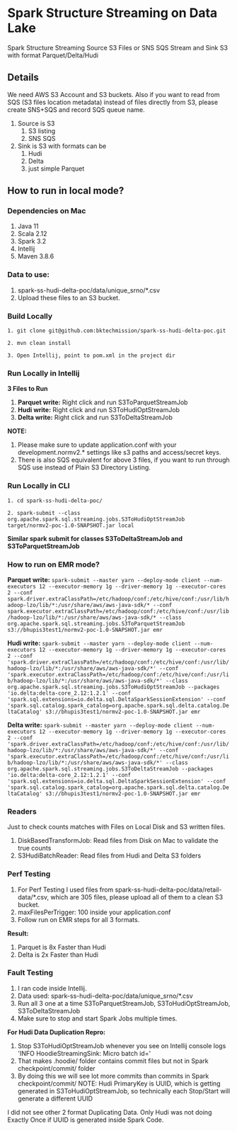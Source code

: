 Spark Structure Streaming on Data Lake
===================================== 
Spark Structure Streaming 
Source S3 Files or SNS SQS Stream and Sink S3 with format Parquet/Delta/Hudi


Details
-------
We need AWS S3 Account and S3 buckets. Also if you want to read from SQS (S3 files location metadata) instead of files directly from S3, please create SNS+SQS and record SQS queue name.
1. Source is S3
   1. S3 listing
   2. SNS SQS
2. Sink is S3 with formats can be
   1. Hudi
   2. Delta
   3. just simple Parquet


How to run in local mode?
-------
### Dependencies on Mac
1. Java 11
2. Scala 2.12
3. Spark 3.2
4. Intellij
5. Maven 3.8.6

### Data to use: 
1. spark-ss-hudi-delta-poc/data/unique_srno/*.csv
2. Upload these files to an S3 bucket.

### Build Locally
`1. git clone git@github.com:bktechmission/spark-ss-hudi-delta-poc.git`

`2. mvn clean install`

`3. Open Intellij, point to pom.xml in the project dir`

### Run Locally in Intellij
**3 Files to Run**
1. **Parquet write:** Right click and run S3ToParquetStreamJob
2. **Hudi write:** Right click and run S3ToHudiOptStreamJob
3. **Delta write:** Right click and run S3ToDeltaStreamJob


**NOTE:**
1. Please make sure to update application.conf with your development.normv2.* settings like s3 paths and access/secret keys.
2. There is also SQS equivalent for above 3 files, if you want to run through SQS use instead of Plain S3 Directory Listing.


### Run Locally in CLI
`1. cd spark-ss-hudi-delta-poc/`

`2. spark-submit --class org.apache.spark.sql.streaming.jobs.S3ToHudiOptStreamJob target/normv2-poc-1.0-SNAPSHOT.jar local`

**Similar spark submit for classes S3ToDeltaStreamJob and S3ToParquetStreamJob**


### How to run on EMR mode?
**Parquet write:**
`spark-submit --master yarn --deploy-mode client --num-executors 12 --executor-memory 1g --driver-memory 1g --executor-cores 2 --conf spark.driver.extraClassPath=/etc/hadoop/conf:/etc/hive/conf:/usr/lib/hadoop-lzo/lib/*:/usr/share/aws/aws-java-sdk/* --conf spark.executor.extraClassPath=/etc/hadoop/conf:/etc/hive/conf:/usr/lib/hadoop-lzo/lib/*:/usr/share/aws/aws-java-sdk/* --class org.apache.spark.sql.streaming.jobs.S3ToParquetStreamJob s3://bhupis3test1/normv2-poc-1.0-SNAPSHOT.jar emr`

**Hudi write:**
`spark-submit --master yarn --deploy-mode client --num-executors 12 --executor-memory 1g --driver-memory 1g --executor-cores 2 --conf 'spark.driver.extraClassPath=/etc/hadoop/conf:/etc/hive/conf:/usr/lib/hadoop-lzo/lib/*:/usr/share/aws/aws-java-sdk/*' --conf 'spark.executor.extraClassPath=/etc/hadoop/conf:/etc/hive/conf:/usr/lib/hadoop-lzo/lib/*:/usr/share/aws/aws-java-sdk/*' --class org.apache.spark.sql.streaming.jobs.S3ToHudiOptStreamJob --packages 'io.delta:delta-core_2.12:1.2.1' --conf 'spark.sql.extensions=io.delta.sql.DeltaSparkSessionExtension' --conf 'spark.sql.catalog.spark_catalog=org.apache.spark.sql.delta.catalog.DeltaCatalog' s3://bhupis3test1/normv2-poc-1.0-SNAPSHOT.jar emr`

**Delta write:**
`spark-submit --master yarn --deploy-mode client --num-executors 12 --executor-memory 1g --driver-memory 1g --executor-cores 2 --conf 'spark.driver.extraClassPath=/etc/hadoop/conf:/etc/hive/conf:/usr/lib/hadoop-lzo/lib/*:/usr/share/aws/aws-java-sdk/*' --conf 'spark.executor.extraClassPath=/etc/hadoop/conf:/etc/hive/conf:/usr/lib/hadoop-lzo/lib/*:/usr/share/aws/aws-java-sdk/*' --class org.apache.spark.sql.streaming.jobs.S3ToDeltaStreamJob --packages 'io.delta:delta-core_2.12:1.2.1' --conf 'spark.sql.extensions=io.delta.sql.DeltaSparkSessionExtension' --conf 'spark.sql.catalog.spark_catalog=org.apache.spark.sql.delta.catalog.DeltaCatalog' s3://bhupis3test1/normv2-poc-1.0-SNAPSHOT.jar emr`

### Readers
Just to check counts matches with Files on Local Disk and S3 written files.
1. DiskBasedTransformJob: Read files from Disk on Mac to validate the true counts
2. S3HudiBatchReader: Read files from Hudi and Delta S3 folders

### Perf Testing
1. For Perf Testing I used files from spark-ss-hudi-delta-poc/data/retail-data/*.csv, which are 305 files, please upload all of them to a clean S3 bucket. 
2. maxFilesPerTrigger: 100 inside your application.conf
3. Follow run on EMR steps for all 3 formats.

**Result:**
1. Parquet is 8x Faster than Hudi
2. Delta is 2x Faster than Hudi


### Fault Testing
1. I ran code inside Intellij.
2. Data used: spark-ss-hudi-delta-poc/data/unique_srno/*.csv
3. Run all 3 one at a time S3ToParquetStreamJob, S3ToHudiOptStreamJob, S3ToDeltaStreamJob
4. Make sure to stop and start Spark Jobs multiple times.

**For Hudi Data Duplication Repro:** 
1. Stop S3ToHudiOptStreamJob whenever you see on Intellij console logs 'INFO HoodieStreamingSink: Micro batch id='
2. That makes .hoodie/ folder contains commit files but not in Spark checkpoint/commit/ folder 
3. By doing this we will see lot more commits than commits in Spark checkpoint/commit/
NOTE: Hudi PrimaryKey is UUID, which is getting generated in S3ToHudiOptStreamJob, so technically each Stop/Start will generate a different UUID

I did not see other 2 format Duplicating Data. Only Hudi was not doing Exactly Once if UUID is generated inside Spark Code.







